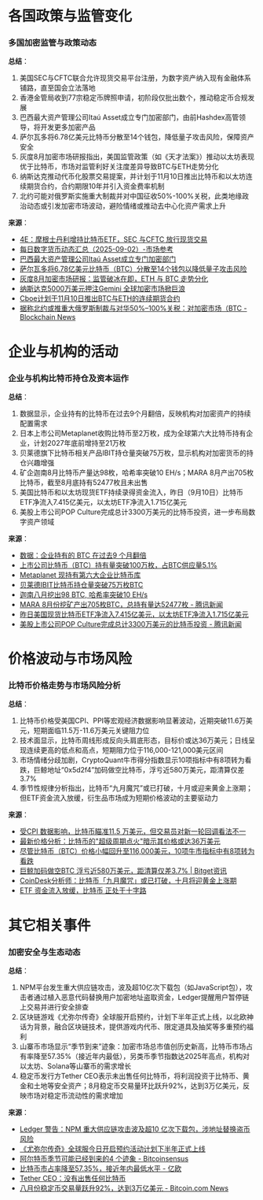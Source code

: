 # 各国政策与监管变化
### 多国加密监管与政策动态
**总结**：
1. 美国SEC与CFTC联合允许现货交易平台注册，为数字资产纳入现有金融体系铺路，直至国会立法落地
2. 香港金管局收到77宗稳定币牌照申请，初阶段仅批出数个，推动稳定币合规发展
3. 巴西最大资产管理公司Itaú Asset成立专门加密部门，由前Hashdex高管领导，将开发更多加密产品
4. 萨尔瓦多将6.78亿美元比特币分散至14个钱包，降低量子攻击风险，保障资产安全
5. 灰度8月加密市场研报指出，美国监管政策（如《天才法案》）推动以太坊表现优于比特币，市场对监管利好关注度差异导致BTC与ETH走势分化
6. 纳斯达克推动代币化股票交易提案，并计划于11月10日推出比特币和以太坊连续期货合约，合约期限10年并引入资金费率机制
7. 北约可能对俄罗斯实施重大制裁并对中国征收50%-100%关税，此类地缘政治动态或引发加密市场波动，避险情绪或推动去中心化资产需求上升

**来源**：
- [4E：摩根士丹利增持比特币ETF，SEC 与CFTC 放行现货交易](https://m.marsbit.co/flash/20250903115701464164.html)
- [每日数字货币动态汇总（2025-09-02）-市场参考](https://xnews.jin10.com/details/189783)
- [巴西最大资产管理公司Itaú Asset成立专门加密部门](https://cn.cointelegraph.com/news/brazil-asset-manager-itau-asset-dedicated-crypto-unit)
- [萨尔瓦多将6.78亿美元比特币（BTC）分散至14个钱包以降低量子攻击风险](https://cn.cointelegraph.com/news/el-salvador-splits-bitcoin-holdings-across-multiple-wallets)
- [灰度8月加密市场研报：监管破冰在即，ETH 与 BTC 走势分化](https://blockweeks.com/article/164981)
- [纳斯达克5000万美元押注Gemini 全球加密市场掀巨浪](https://cryptonews.com/cn/news/bitcoin-price-prediction-nasdaqs-50m-gemini-bet-and-global-crypto-shake-up/)
- [Cboe计划于11月10日推出BTC与ETH的连续期货合约](https://www.theblockbeats.info/flash/311486)
- [据称北约或推重大俄罗斯制裁与对华50%–100%关税：对加密市场（BTC - Blockchain News](https://blockchain.news/zh/flashnews/reported-nato-move-on-major-russia-sanctions-and-50-100-china-tariffs-what-it-could-mean-for-crypto-markets-btc-eth-zh)


# 企业与机构的活动
### 企业与机构比特币持仓及资本运作
**总结**：
1. 数据显示，企业持有的比特币在过去9个月翻倍，反映机构对加密资产的持续配置需求
2. 日本上市公司Metaplanet收购比特币至2万枚，成为全球第六大比特币持有企业，计划2027年底前增持至21万枚
3. 贝莱德旗下比特币相关产品IBIT持仓量突破75万枚，显示机构对加密货币的持仓兴趣增强
4. 矿企迦南8月比特币产量达98枚，哈希率突破10 EH/s；MARA 8月产出705枚比特币，截至8月底持有52477枚且未出售
5. 美国比特币和以太坊现货ETF持续录得资金流入，昨日（9月10日）比特币ETF净流入7.415亿美元，以太坊ETF净流入1.715亿美元
6. 美股上市公司POP Culture完成总计3300万美元的比特币投资，进一步布局数字资产领域

**来源**：
- [数据：企业持有的 BTC 在过去9 个月翻倍](https://www.binance.com/cn/square/post/29305149405354)
- [上市公司比特币（BTC）持有量突破100万枚，占BTC供应量5.1%](https://cn.cointelegraph.com/news/public-companies-hit-combined-1-million-bitcoin)
- [Metaplanet 现持有第六大企业比特币库](https://www.bitcoinsensus.com/zh/news/business/metaplanet-now-holds-6th-largest-corporate-bitcoin-treasury)
- [贝莱德IBIT比特币持仓量突破75万枚BTC](https://www.iyiou.com/briefing/202509041819509)
- [迦南八月挖出98 BTC, 哈希率突破10 EH/s](https://www.bitcoinsensus.com/zh/news/bitcoin/canaan-mines-98-btc-in-august-hashrate-tops-10-ehs)
- [MARA 8月份挖矿产出705枚BTC，总持有量达52477枚 - 腾讯新闻](https://news.qq.com/rain/a/20250905A02MPI00)
- [昨日美国现货比特币ETF净流入7.415亿美元，以太坊ETF净流入1.715亿美元](https://www.theblockbeats.info/flash/311792)
- [美股上市公司POP Culture完成总计3300万美元的比特币投资 - 腾讯新闻](https://news.qq.com/rain/a/20250910A08Y8300)


# 价格波动与市场风险
### 比特币价格走势与市场风险分析
**总结**：
1. 比特币价格受美国CPI、PPI等宏观经济数据影响显著波动，近期突破11.6万美元，短期面临11.5万-11.6万美元关键阻力位
2. 技术面显示，比特币周线形成反向头肩底形态，目标价或达36万美元；日线呈现连续更高的低点和高点，短期阻力位于116,000-121,000美元区间
3. 市场情绪分歧加剧，CryptoQuant牛市得分指数显示10项指标中有8项转为看跌，巨鲸地址“0x5d2f4”加码做空比特币，浮亏近580万美元，距清算仅差3.7%
4. 季节性规律分析指出，比特币“九月魔咒”或已打破，十月或迎来黄金上涨期；但ETF资金流入放缓，衍生品市场成为短期价格波动的主要驱动力

**来源**：
- [受CPI 数据影响，比特币瞄准11.5 万美元，但交易员对新一轮回调看法不一](https://cn.cointelegraph.com/news/bitcoin-eyes-115k-cpi-data-traders-diverge-on-new-btc-price-dip)
- [最新价格分析：比特币的"超级周期点火"暗示其价格或达36万美元](https://cn.cointelegraph.com/news/bitcoin-supercycle-hints-360k-price-analysis)
- [尽管比特币（BTC）价格小幅回升至116,000美元，10项牛市指标中有8项转为看跌](https://cn.cointelegraph.com/news/bitcoin-bull-score-shows-bearish-shift-as-momentum-slows-cryptoquant)
- [巨鲸加码做空BTC 浮亏近580万美元，距清算仅差3.7% | Bitget资讯](https://www.bitget.com/zh-CN/news/detail/12560604961156)
- [CoinDesk分析师：比特币「九月魔咒」或已打破，十月将迎黄金上涨期](https://blockweeks.com/view/168076)
- [ETF 资金流入放缓，比特币 正处于十字路](https://blockweeks.com/view/168129)


# 其它相关事件
### 加密安全与生态动态
**总结**：
1. NPM平台发生重大供应链攻击，波及超10亿次下载包（如JavaScript包），攻击者通过植入恶意代码替换用户加密地址盗取资金，Ledger提醒用户暂停链上交易并进行安全排查
2. 区块链游戏《尤弥尔传奇》全球服开启预约，计划下半年正式上线，以北欧神话为背景，融合区块链技术，提供游戏内代币、限定道具及抽奖等多重预约福利
3. 山寨币市场显示“季节到来”迹象：加密市场总市值创历史新高，比特币市场占有率降至57.35%（接近年内最低），另类币季节指数达2025年高点，机构对以太坊、Solana等山寨币的需求增长
4. 稳定币发行方Tether CEO表示未出售任何比特币，将利润投资于比特币、黄金和土地等安全资产；8月稳定币交易量环比跃升92%，达到3万亿美元，反映市场对稳定币流动性的需求增加

**来源**：
- [Ledger 警告：NPM 重大供应链攻击波及超10 亿次下载包，涉地址替换盗币风险](https://www.wublock123.com/article/6/48437)
- [《尤弥尔传奇》全球服今日开启预约活动计划下半年正式上线](https://news.17173.com/content/09092025/154238759.shtml)
- [阿尔特币季节可能已经到来的4 个迹象 - Bitcoinsensus](https://www.bitcoinsensus.com/zh/news/altcoins/4-signs-that-altcoin-season-could-already-be-here)
- [比特币市占率降至57.35%，接近年内最低水平 - 亿欧](https://www.iyiou.com/briefing/202509131823052)
- [Tether CEO：没有出售任何比特币](https://cj.sina.cn/articles/view/5952915720/162d2490806702ezly?froms=ggmp)
- [八月份稳定币交易量跃升92%，达到3万亿美元 - Bitcoin.com News](https://news.bitcoin.com/zh/ba-yue-fen-wen-ding-bi-jiao-yi-liang-yue-sheng-92-da-dao-3-wan-yi-mei-yuan/)